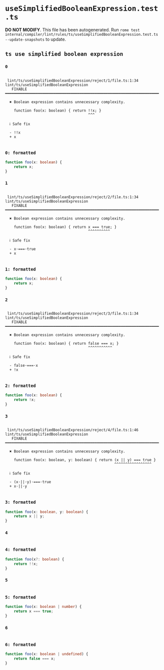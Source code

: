 # `useSimplifiedBooleanExpression.test.ts`

**DO NOT MODIFY**. This file has been autogenerated. Run `rome test internal/compiler/lint/rules/ts/useSimplifiedBooleanExpression.test.ts --update-snapshots` to update.

## `ts use simplified boolean expression`

### `0`

```

 lint/ts/useSimplifiedBooleanExpression/reject/1/file.ts:1:34 lint/ts/useSimplifiedBooleanExpression
   FIXABLE  ━━━━━━━━━━━━━━━━━━━━━━━━━━━━━━━━━━━━━━━━━━━━━━━━━━━━━━━━━━━━━━━━━━━━━━━━━━━━━━━━━━━━━━━━

  ✖ Boolean expression contains unnecessary complexity.

    function foo(x: boolean) { return !!x; }
                                      ^^^

  ℹ Safe fix

  - !!x
  + x


```

### `0: formatted`

```ts
function foo(x: boolean) {
	return x;
}

```

### `1`

```

 lint/ts/useSimplifiedBooleanExpression/reject/2/file.ts:1:34 lint/ts/useSimplifiedBooleanExpression
   FIXABLE  ━━━━━━━━━━━━━━━━━━━━━━━━━━━━━━━━━━━━━━━━━━━━━━━━━━━━━━━━━━━━━━━━━━━━━━━━━━━━━━━━━━━━━━━━

  ✖ Boolean expression contains unnecessary complexity.

    function foo(x: boolean) { return x === true; }
                                      ^^^^^^^^^^

  ℹ Safe fix

  - x·===·true
  + x


```

### `1: formatted`

```ts
function foo(x: boolean) {
	return x;
}

```

### `2`

```

 lint/ts/useSimplifiedBooleanExpression/reject/3/file.ts:1:34 lint/ts/useSimplifiedBooleanExpression
   FIXABLE  ━━━━━━━━━━━━━━━━━━━━━━━━━━━━━━━━━━━━━━━━━━━━━━━━━━━━━━━━━━━━━━━━━━━━━━━━━━━━━━━━━━━━━━━━

  ✖ Boolean expression contains unnecessary complexity.

    function foo(x: boolean) { return false === x; }
                                      ^^^^^^^^^^^

  ℹ Safe fix

  - false·===·x
  + !x


```

### `2: formatted`

```ts
function foo(x: boolean) {
	return !x;
}

```

### `3`

```

 lint/ts/useSimplifiedBooleanExpression/reject/4/file.ts:1:46 lint/ts/useSimplifiedBooleanExpression
   FIXABLE  ━━━━━━━━━━━━━━━━━━━━━━━━━━━━━━━━━━━━━━━━━━━━━━━━━━━━━━━━━━━━━━━━━━━━━━━━━━━━━━━━━━━━━━━━

  ✖ Boolean expression contains unnecessary complexity.

    function foo(x: boolean, y: boolean) { return (x || y) === true }
                                                  ^^^^^^^^^^^^^^^^^

  ℹ Safe fix

  - (x·||·y)·===·true
  + x·||·y


```

### `3: formatted`

```ts
function foo(x: boolean, y: boolean) {
	return x || y;
}

```

### `4`

```

```

### `4: formatted`

```ts
function foo(x?: boolean) {
	return !!x;
}

```

### `5`

```

```

### `5: formatted`

```ts
function foo(x: boolean | number) {
	return x === true;
}

```

### `6`

```

```

### `6: formatted`

```ts
function foo(x: boolean | undefined) {
	return false === x;
}

```
